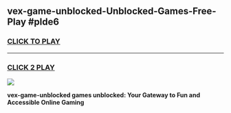 
## vex-game-unblocked-Unblocked-Games-Free-Play #plde6
<h3>
<a href="https://us.freeplayer.one?title=vex-game-unblocked&ref=9M">CLICK TO PLAY</a></h3>
<hr>

<h3>
<a href="https://us.freeplayer.one?title=vex-game-unblocked&ref=9M">CLICK 2 PLAY</a>
  
</h3>

<a href="https://us.freeplayer.one?title=vex-game-unblocked&ref=9M"><img src="https://clearcache.store/games.png"></a>


**vex-game-unblocked games unblocked: Your Gateway to Fun and Accessible Online Gaming**

